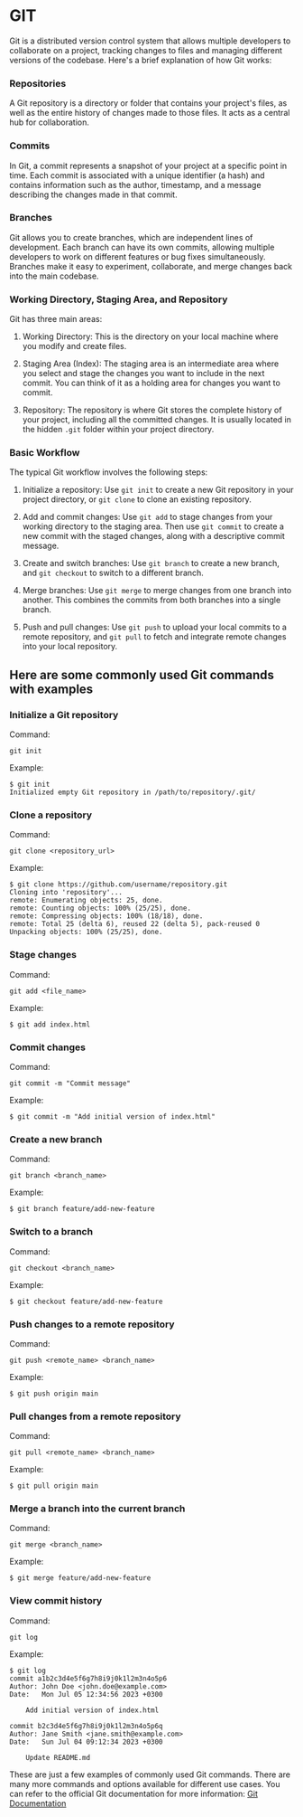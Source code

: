 
# GIT 

Git is a distributed version control system that allows multiple developers to collaborate on a project, tracking changes to files and managing different versions of the codebase. Here's a brief explanation of how Git works:

### Repositories
A Git repository is a directory or folder that contains your project's files, as well as the entire history of changes made to those files. It acts as a central hub for collaboration.

### Commits
In Git, a commit represents a snapshot of your project at a specific point in time. Each commit is associated with a unique identifier (a hash) and contains information such as the author, timestamp, and a message describing the changes made in that commit.

### Branches
Git allows you to create branches, which are independent lines of development. Each branch can have its own commits, allowing multiple developers to work on different features or bug fixes simultaneously. Branches make it easy to experiment, collaborate, and merge changes back into the main codebase.

### Working Directory, Staging Area, and Repository
Git has three main areas:

1. Working Directory: This is the directory on your local machine where you modify and create files.

2. Staging Area (Index): The staging area is an intermediate area where you select and stage the changes you want to include in the next commit. You can think of it as a holding area for changes you want to commit.

3. Repository: The repository is where Git stores the complete history of your project, including all the committed changes. It is usually located in the hidden `.git` folder within your project directory.

### Basic Workflow
The typical Git workflow involves the following steps:

1. Initialize a repository: Use `git init` to create a new Git repository in your project directory, or `git clone` to clone an existing repository.

2. Add and commit changes: Use `git add` to stage changes from your working directory to the staging area. Then use `git commit` to create a new commit with the staged changes, along with a descriptive commit message.

3. Create and switch branches: Use `git branch` to create a new branch, and `git checkout` to switch to a different branch.

4. Merge branches: Use `git merge` to merge changes from one branch into another. This combines the commits from both branches into a single branch.

5. Push and pull changes: Use `git push` to upload your local commits to a remote repository, and `git pull` to fetch and integrate remote changes into your local repository.

## Here are some commonly used Git commands with examples
### Initialize a Git repository

Command:
```
git init
```

Example:
```
$ git init
Initialized empty Git repository in /path/to/repository/.git/
```

### Clone a repository

Command:
```
git clone <repository_url>
```

Example:
```
$ git clone https://github.com/username/repository.git
Cloning into 'repository'...
remote: Enumerating objects: 25, done.
remote: Counting objects: 100% (25/25), done.
remote: Compressing objects: 100% (18/18), done.
remote: Total 25 (delta 6), reused 22 (delta 5), pack-reused 0
Unpacking objects: 100% (25/25), done.
```

### Stage changes

Command:
```
git add <file_name>
```

Example:
```
$ git add index.html
```

### Commit changes

Command:
```
git commit -m "Commit message"
```

Example:
```
$ git commit -m "Add initial version of index.html"
```

### Create a new branch

Command:
```
git branch <branch_name>
```

Example:
```
$ git branch feature/add-new-feature
```

### Switch to a branch

Command:
```
git checkout <branch_name>
```

Example:
```
$ git checkout feature/add-new-feature
```

### Push changes to a remote repository

Command:
```
git push <remote_name> <branch_name>
```

Example:
```
$ git push origin main
```

### Pull changes from a remote repository

Command:
```
git pull <remote_name> <branch_name>
```

Example:
```
$ git pull origin main
```

### Merge a branch into the current branch

Command:
```
git merge <branch_name>
```

Example:
```
$ git merge feature/add-new-feature
```

### View commit history

Command:
```
git log
```

Example:
```
$ git log
commit a1b2c3d4e5f6g7h8i9j0k1l2m3n4o5p6
Author: John Doe <john.doe@example.com>
Date:   Mon Jul 05 12:34:56 2023 +0300

    Add initial version of index.html

commit b2c3d4e5f6g7h8i9j0k1l2m3n4o5p6q
Author: Jane Smith <jane.smith@example.com>
Date:   Sun Jul 04 09:12:34 2023 +0300

    Update README.md
```

These are just a few examples of commonly used Git commands. There are many more commands and options available for different use cases. You can refer to the official Git documentation for more information: [Git Documentation](https://git-scm.com/doc)
